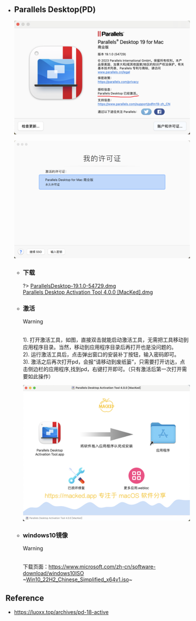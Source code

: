 * ## Parallels Desktop(PD)

    <!-- panels:start -->
    <!-- div:left-panel-50 -->
    ![](/.images/devops/os/mac/parallels-desktop-01.png ':size=100% 关于')
    <!-- div:right-panel-50 -->
    ![](/.images/devops/os/mac/parallels-desktop-02.png ':size=95% 许可证')
    <!-- panels:end -->
    
    + ### 下载
    
        ?> [ParallelsDesktop-19.1.0-54729.dmg](https://download.parallels.com/desktop/v19/19.1.0-54729/ParallelsDesktop-19.1.0-54729.dmg)
        <br>[Parallels Desktop Activation Tool 4.0.0 [MacKed].dmg](https://pan.luoxx.top/api/v3/file/download/j9XKsZ1niPhPlzxW?sign=Ao9lg-CY10B9ij93XWJGRLok7hAkj1QD9bufTk9IRmE%3D%3A1713414743)

    + ### 激活
        
        > [!WARNING]
        <br>1). 打开激活工具，如图，直接双击就能启动激活工具，无需把工具移动到应用程序目录。当然，移动到应用程序目录后再打开也是没问题的。
        <br>2). 运行激活工具后，点击弹出窗口的安装补丁按钮，输入密码即可。
        <br>3). 激活之后再次打开pd，会报“请移动到废纸篓”，只需要打开访达，点击侧边栏的应用程序,找到pd，右键打开即可。（只有激活后第一次打开需要如此操作）

        ![](/.images/devops/os/mac/parallels-desktop-03.png ':size=50% 激活工具')

    + ### windows10镜像

        > [!WARNING]
        <br> 下载页面：https://www.microsoft.com/zh-cn/software-download/windows10ISO
        <br>~[Win10_22H2_Chinese_Simplified_x64v1.iso](https://software.download.prss.microsoft.com/dbazure/Win10_22H2_Chinese_Simplified_x64v1.iso?t=d25e3a24-f8ab-4eda-ae50-39cdf26d988a&P1=1713504029&P2=601&P3=2&P4=Kd%2f1QWtTwdpkA%2fUTziLrvRuZlYGzeOf7ka39vcJuvstL6MTpf%2fy%2fR5EWjMdslPmTv%2b1itPLmJYLm%2b2MKp%2b0wGsbp5rV9YAHDw9V3Z3YYWjCoPFEZaZ6cl5J2B3rGqSDERKrlFTcA%2fUYjcykedNV%2fD6QPe%2fOjQQFhJgUgKsNNy7KDiN82OGOHAFW2xdXgS5XwBiQ56q3I9UqNBqz2yL1w6j0Y6y6FvSnpOM4ioU54f30E%2brZbsDcBxx0H6tQ0amlCLZnKq25j8Yx9mExZY5Y8FslKjLsqYbinBmy8y0A%2fo85lIzkRDXtseJK2ceWfZw7sK6YQKuaiJ9y6V4erewbSwA%3d%3d)~


## Reference
* https://luoxx.top/archives/pd-18-active